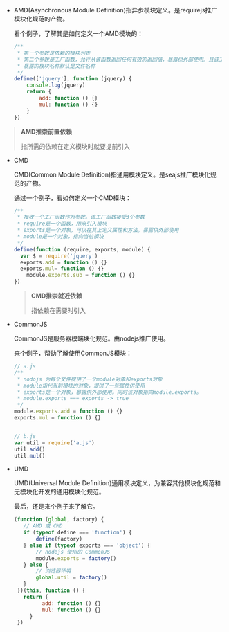 * AMD(Asynchronous Module Definition)指异步模块定义。是requirejs推广模块化规范的产物。

  看个例子，了解其是如何定义一个AMD模块的：

  ```javascript
  /**
   * 第一个参数是依赖的模块列表
   * 第二个参数是工厂函数，允许从该函数返回任何有效的返回值，暴露供外部使用。且该工厂函数的参数列表对应依赖的模块列表
   * 暴露的模块名称默认是文件名称
   */
  define(['jquery'], function (jquery) {
      console.log(jquery)
      return {
          add: function () {}
          mul: function () {}
      }
  })
  ```

> **AMD推崇前置依赖**
>
> 指所需的依赖在定义模块时就要提前引入

* CMD

  CMD(Common Module Definition)指通用模块定义。是seajs推广模块化规范的产物。

  通过一个例子，看如何定义一个CMD模块：

  ```javascript
  /**
   * 接收一个工厂函数作为参数。该工厂函数接受3个参数
   * require是一个函数，用来引入模块
   * exports是一个对象，可以在其上定义属性和方法。暴露供外部使用
   * module是一个对象，指向当前模块
   */
  define(function (require, exports, module) {
  	var $ = require('jquery')
  	exports.add = function () {}
  	exports.mul= function () {}
      module.exports.sub = function () {}
  })
  
  ```

  > **CMD推崇就近依赖**
  >
  > 指依赖在需要时引入


* CommonJS

  CommonJS是服务器模端块化规范。由nodejs推广使用。

  来个例子，帮助了解使用CommonJS模块：

  ```javascript
  // a.js
  /**
   * nodojs 为每个文件提供了一个module对象和exports对象
   * module指代当前模块的对象，提供了一些属性供使用
   * exports是一个对象，暴露供外部使用。同时该对象指向module.exports。
   * module.exports === exports -> true
   */
  module.exports.add = function () {}
  exports.mul = function () {}
  
  
  // b.js
  var util = require('a.js')
  util.add()
  util.mul()
  ```


* UMD

  UMD(Universal Module Definition)通用模块定义，为兼容其他模块化规范和无模块化开发的通用模块化规范。

  最后，还是来个例子来了解它。

  ```javascript
  (function (global, factory) {
  	 // AMD 或 CMD
  	 if (typeof define === 'function') {
  		 define(factory)
  	 } else if (typeof exports === 'object') {
  		 // nodejs 使用的 CommonJS
  		 module.exports = factory()
  	 } else {
  		 // 浏览器环境
  		 global.util = factory()
  	 }
   })(this, function () {
  	 return {
           add: function () {}
           mul: function () {}
       }
   })
  ```

  

  
